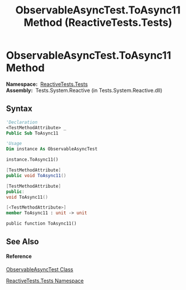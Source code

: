 ﻿---
title: ObservableAsyncTest.ToAsync11 Method  (ReactiveTests.Tests)
TOCTitle: ToAsync11 Method
ms:assetid: M:ReactiveTests.Tests.ObservableAsyncTest.ToAsync11
ms:mtpsurl: https://msdn.microsoft.com/en-us/library/reactivetests.tests.observableasynctest.toasync11(v=VS.103)
ms:contentKeyID: 36620765
ms.date: 06/28/2011
mtps_version: v=VS.103
f1_keywords:
- ReactiveTests.Tests.ObservableAsyncTest.ToAsync11
dev_langs:
- CSharp
- JScript
- VB
- FSharp
- c++
---

# ObservableAsyncTest.ToAsync11 Method

**Namespace:**  [ReactiveTests.Tests](hh289046\(v=vs.103\).md)  
**Assembly:**  Tests.System.Reactive (in Tests.System.Reactive.dll)

## Syntax

``` vb
'Declaration
<TestMethodAttribute> _
Public Sub ToAsync11
```

``` vb
'Usage
Dim instance As ObservableAsyncTest

instance.ToAsync11()
```

``` csharp
[TestMethodAttribute]
public void ToAsync11()
```

``` c++
[TestMethodAttribute]
public:
void ToAsync11()
```

``` fsharp
[<TestMethodAttribute>]
member ToAsync11 : unit -> unit 
```

``` jscript
public function ToAsync11()
```

## See Also

#### Reference

[ObservableAsyncTest Class](hh314747\(v=vs.103\).md)

[ReactiveTests.Tests Namespace](hh289046\(v=vs.103\).md)

